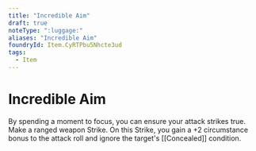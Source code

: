 ```yaml
---
title: "Incredible Aim"
draft: true
noteType: ":luggage:"
aliases: "Incredible Aim"
foundryId: Item.CyRTPbu5Nhcte3ud
tags:
  - Item
---
```


# Incredible Aim

By spending a moment to focus, you can ensure your attack strikes true. Make a ranged weapon Strike. On this Strike, you gain a +2 circumstance bonus to the attack roll and ignore the target's [[Concealed]] condition.

